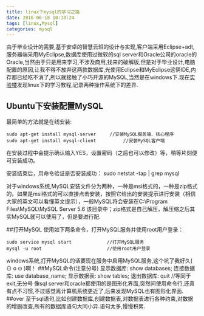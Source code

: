 ```yaml
---
title: linux下mysql的学习之路
date: 2016-06-18 10:18:24
tags: [linux,Mysql]
categories: mysql
---
```

由于毕业设计的需要,基于安卓的智慧云班的设计与实现,客户端采用Eclipse+adt,服务器端采用MyEclipse,数据库使用过微软的sql server和Oracle公司的oracle的Oracle,当然由于只是用来学习,不涉及商用,找来的破解版,但是对于毕业设计,电脑配置的原因,让我不得不放弃这两款数据库,光使用Eclipse和MyEclipse这俩IDE,内存都已经吃不消了,所以就接触了小巧开源的MySQL,当然是在windows下.现在[实验楼](https://www.shiyanlou.com/courses/running)发现linux下的学习教程,记录两种操作系统下的差异.
<!--more-->
## Ubuntu下安装配置MySQL
最简单的方法就是在线安装:

	sudo apt-get install mysql-server     //安装MySQL服务端、核心程序
	sudo apt-get install mysql-client          //安装MySQL客户端
在安装过程中会提示确认输入YES，设置密码（之后也可以修改）等，稍等片刻便可安装成功。

安装结束后，用命令验证是否安装成功：
	sudo netstat -tap | grep mysql

对于windows系统,MySQL安装文件分为两种，一种是msi格式的，一种是zip格式的。如果是msi格式的可以直接点击安装，按照它给出的安装提示进行安装（相信大家的英文可以看懂英文提示），一般MySQL将会安装在C:\Program Files\MySQL\MySQL Server 5.6 该目录中；zip格式是自己解压，解压缩之后其实MySQL就可以使用了，但是要进行配.

##打开MySQL
使用如下两条命令，打开MySQL服务并使用root用户登录：

	sudo service mysql start             //打开MySQL服务
	mysql -u root                        //使用root用户登录
windows系统,打开MySQL的话要现在服务中启用MySQL服务,这个坑了我好久( ⊙ o ⊙ )啊！
##MySQL命令(注意分号)
	显示数据库: show databases; 
	连接数据库: use database_name;
	显示数据表: show tables;
	退出数据库: quit   //等同于exit,无分号
像sql server和oracle都使用的是图形化界面,突然间使用命令行,还真有点不习惯,不过感觉离计算机系统更近了,后来发现MySQL也有图形化界面.
##over
至于sql语句,比如创建数据库,创建数据表,对数据表进行各种约束,对数据的增删改查,所有的数据库语句大同小异.语句太多,慢慢积累.
